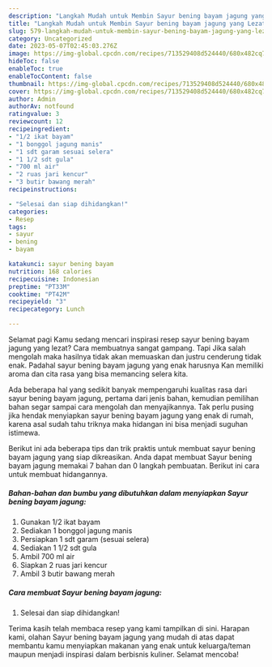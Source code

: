 ```yaml
---
description: "Langkah Mudah untuk Membin Sayur bening bayam jagung yang Lezat"
title: "Langkah Mudah untuk Membin Sayur bening bayam jagung yang Lezat"
slug: 579-langkah-mudah-untuk-membin-sayur-bening-bayam-jagung-yang-lezat
category: Uncategorized
date: 2023-05-07T02:45:03.276Z
image: https://img-global.cpcdn.com/recipes/713529408d524440/680x482cq70/sayur-bening-bayam-jagung-foto-resep-utama.jpg
hideToc: false
enableToc: true
enableTocContent: false
thumbnail: https://img-global.cpcdn.com/recipes/713529408d524440/680x482cq70/sayur-bening-bayam-jagung-foto-resep-utama.jpg
cover: https://img-global.cpcdn.com/recipes/713529408d524440/680x482cq70/sayur-bening-bayam-jagung-foto-resep-utama.jpg
author: Admin
authorAv: notfound
ratingvalue: 3
reviewcount: 12
recipeingredient:
- "1/2 ikat bayam"
- "1 bonggol jagung manis"
- "1 sdt garam sesuai selera"
- "1 1/2 sdt gula"
- "700 ml air"
- "2 ruas jari kencur"
- "3 butir bawang merah"
recipeinstructions:

- "Selesai dan siap dihidangkan!"
categories:
- Resep
tags:
- sayur
- bening
- bayam

katakunci: sayur bening bayam 
nutrition: 168 calories
recipecuisine: Indonesian
preptime: "PT33M"
cooktime: "PT42M"
recipeyield: "3"
recipecategory: Lunch

---
```



Selamat pagi Kamu sedang mencari inspirasi resep sayur bening bayam jagung yang lezat? Cara membuatnya sangat gampang. Tapi Jika salah mengolah maka hasilnya tidak akan memuaskan dan justru cenderung tidak enak. Padahal sayur bening bayam jagung yang enak harusnya Kan memiliki aroma dan cita rasa yang bisa memancing selera kita.




Ada beberapa hal yang sedikit banyak mempengaruhi kualitas rasa dari sayur bening bayam jagung, pertama dari jenis bahan, kemudian pemilihan bahan segar sampai cara mengolah dan menyajikannya. Tak perlu pusing jika hendak menyiapkan sayur bening bayam jagung yang enak di rumah, karena asal sudah tahu triknya maka hidangan ini bisa menjadi suguhan istimewa.


Berikut ini ada beberapa tips dan trik praktis untuk membuat sayur bening bayam jagung yang siap dikreasikan. Anda dapat membuat Sayur bening bayam jagung memakai 7 bahan dan 0 langkah pembuatan. Berikut ini cara untuk membuat hidangannya.

<!--inarticleads1-->

##### Bahan-bahan dan bumbu yang dibutuhkan dalam menyiapkan Sayur bening bayam jagung:

1. Gunakan 1/2 ikat bayam
1. Sediakan 1 bonggol jagung manis
1. Persiapkan 1 sdt garam (sesuai selera)
1. Sediakan 1 1/2 sdt gula
1. Ambil 700 ml air
1. Siapkan 2 ruas jari kencur
1. Ambil 3 butir bawang merah




<!--inarticleads2-->

##### Cara membuat Sayur bening bayam jagung:


1. Selesai dan siap dihidangkan!



Terima kasih telah membaca resep yang kami tampilkan di sini. Harapan kami, olahan Sayur bening bayam jagung yang mudah di atas dapat membantu kamu menyiapkan makanan yang enak untuk keluarga/teman maupun menjadi inspirasi dalam berbisnis kuliner. Selamat mencoba!
